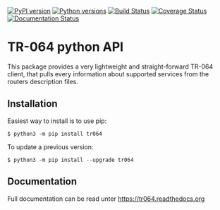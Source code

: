 [![PyPI version](https://img.shields.io/pypi/v/tr064.svg)](https://pypi.org/project/tr064)
[![Python versions](https://img.shields.io/pypi/pyversions/tr064.svg)](https://pypi.org/project/tr064)
[![Build Status](https://travis-ci.org/bfueldner/tr064.svg?branch=master)](https://travis-ci.org/bfueldner/tr064)
[![Coverage Status](https://coveralls.io/repos/github/bfueldner/tr064/badge.svg?branch=master)](https://coveralls.io/github/bfueldner/tr064?branch=master)
[![Documentation Status](https://readthedocs.org/projects/tr064/badge/?version=latest)](https://tr064.readthedocs.io/en/latest/?badge=latest)

# TR-064 python API

This package provides a very lightweight and straight-forward TR-064 client, that pulls every information about supported services from the routers description files.

## Installation

Easiest way to install is to use pip:

    $ python3 -m pip install tr064

To update a previous version:

    $ python3 -m pip install --upgrade tr064

## Documentation

Full documentation can be read unter https://tr064.readthedocs.org
